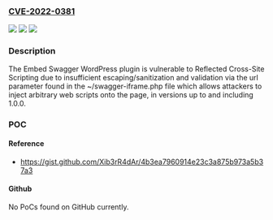 ### [CVE-2022-0381](https://cve.mitre.org/cgi-bin/cvename.cgi?name=CVE-2022-0381)
![](https://img.shields.io/static/v1?label=Product&message=Embed%20Swagger&color=blue)
![](https://img.shields.io/static/v1?label=Version&message=1.0.0%3C%3D%201.0.0%20&color=brighgreen)
![](https://img.shields.io/static/v1?label=Vulnerability&message=CWE-79%20Cross-site%20Scripting%20(XSS)&color=brighgreen)

### Description

The Embed Swagger WordPress plugin is vulnerable to Reflected Cross-Site Scripting due to insufficient escaping/sanitization and validation via the url parameter found in the ~/swagger-iframe.php file which allows attackers to inject arbitrary web scripts onto the page, in versions up to and including 1.0.0.

### POC

#### Reference
- https://gist.github.com/Xib3rR4dAr/4b3ea7960914e23c3a875b973a5b37a3

#### Github
No PoCs found on GitHub currently.

